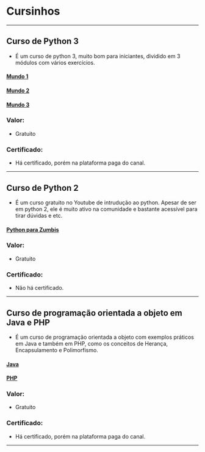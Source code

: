 # Cursinhos

---

## Curso de Python 3

- É um curso de python 3, muito bom para iniciantes, dividido em 3 módulos com vários exercícios.

#### [Mundo 1](https://www.youtube.com/playlist?list=PLHz_AreHm4dlKP6QQCekuIPky1CiwmdI6)

#### [Mundo 2](https://www.youtube.com/playlist?list=PLHz_AreHm4dk_nZHmxxf_J0WRAqy5Czye)

#### [Mundo 3](https://www.youtube.com/playlist?list=PLHz_AreHm4dksnH2jVTIVNviIMBVYyFnH)

### Valor:

- Gratuito

### Certificado:

- Há certificado, porém na plataforma paga do canal.

---

## Curso de Python 2

- É um curso gratuito no Youtube de intrudução ao python. Apesar de ser em python 2, ele é muito ativo na comunidade e bastante acessível para tirar dúvidas e etc.

#### [Python para Zumbis](https://youtube.com/playlist?list=PLUukMN0DTKCtbzhbYe2jdF4cr8MOWClXc)

### Valor:

- Gratuito

### Certificado:

- Não há certificado.

---

## Curso de programação orientada a objeto em Java e PHP
 
- É um curso de programação orientada a objeto com exemplos práticos em Java e também em PHP, como os conceitos de Herança, Encapsulamento e Polimorfismo.
 
#### [Java](https://www.youtube.com/playlist?list=PLHz_AreHm4dkqe2aR0tQK74m8SFe-aGsY)
 
#### [PHP](https://www.youtube.com/playlist?list=PLHz_AreHm4dmGuLII3tsvryMMD7VgcT7x)
 
### Valor:
- Gratuito
 
### Certificado:
- Há certificado, porém na plataforma paga do canal.
 
---
